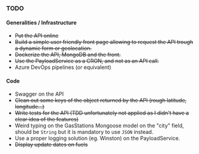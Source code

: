 ### TODO

#### Generalities / Infrastructure

- ~~Put the API online~~
- ~~Build a simple user friendly front page allowing to request the API trough a dynamic form or geolocation.~~
- ~~Dockerize the API, MongoDB and the front.~~
- ~~Use the PayloadService as a CRON, and not as an API call.~~
- Azure DevOps pipelines (or equivalent)

#### Code

- Swagger on the API
- ~~Clean out some keys of the object returned by the API (rough latitude, longitude...)~~
- ~~Write tests for the API (TDD unfortunately not applied as I didn't have a clear idea of the features)~~
- Weird typing on the GasStations Mongoose model on the "city" field, should be `String` but it is mandatory to use `JSON` instead.
- Use a proper logging solution (eg. Winston) on the PayloadService.
- ~~Display update dates on fuels~~
